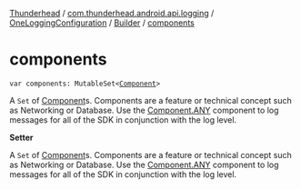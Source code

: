 [Thunderhead](../../../index.md) / [com.thunderhead.android.api.logging](../../index.md) / [OneLoggingConfiguration](../index.md) / [Builder](index.md) / [components](./components.md)

# components

`var components: MutableSet<`[`Component`](../../-component/index.md)`>`

A `Set` of [Component](../../-component/index.md)s. Components are a feature or technical concept
such as Networking or Database.
Use the [Component.ANY](../../-component/-a-n-y.md) component to log messages for all of the SDK in conjunction with
the log level.

**Setter**

A `Set` of [Component](../../-component/index.md)s. Components are a feature or technical concept
such as Networking or Database.
Use the [Component.ANY](../../-component/-a-n-y.md) component to log messages for all of the SDK in conjunction with
the log level.

